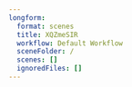 ```yaml
---
longform:
  format: scenes
  title: XQZmeSIR
  workflow: Default Workflow
  sceneFolder: /
  scenes: []
  ignoredFiles: []
---
```

